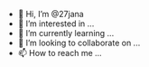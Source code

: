 - 👋 Hi, I’m @27jana
- 👀 I’m interested in ...
- 🌱 I’m currently learning ...
- 💞️ I’m looking to collaborate on ...
- 📫 How to reach me ...

<!---
27jana/27jana is a ✨ special ✨ repository because its `README.md` (this file) appears on your GitHub profile.
You can click the Preview link to take a look at your changes.
--->
